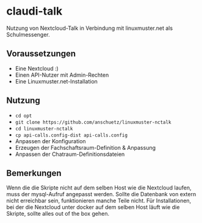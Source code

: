 # claudi-talk
Nutzung von Nextcloud-Talk in Verbindung mit linuxmuster.net als Schulmessenger.
## Voraussetzungen
- Eine Nextcloud :)
- Einen API-Nutzer mit Admin-Rechten
- Eine Linuxmuster.net-Installation

## Nutzung
- `cd opt`
- `git clone https://github.com/anschuetz/linuxmuster-nctalk`
- `cd linuxmuster-nctalk`
- `cp api-calls.config-dist api-calls.config`
- Anpassen der Konfiguration 
- Erzeugen der Fachschaftsraum-Definition & Anpassung
- Anpassen der Chatraum-Definitionsdateien



## Bemerkungen
Wenn die die Skripte nicht auf dem selben Host wie die Nextcloud laufen, muss der mysql-Aufruf angepasst werden.
Sollte die Datenbank von extern nicht erreichbar sein, funktionieren manche Teile nicht.
Für Installationen, bei der die Nextcloud unter docker auf dem selben Host läuft wie die Skripte, sollte alles out of the box gehen.

